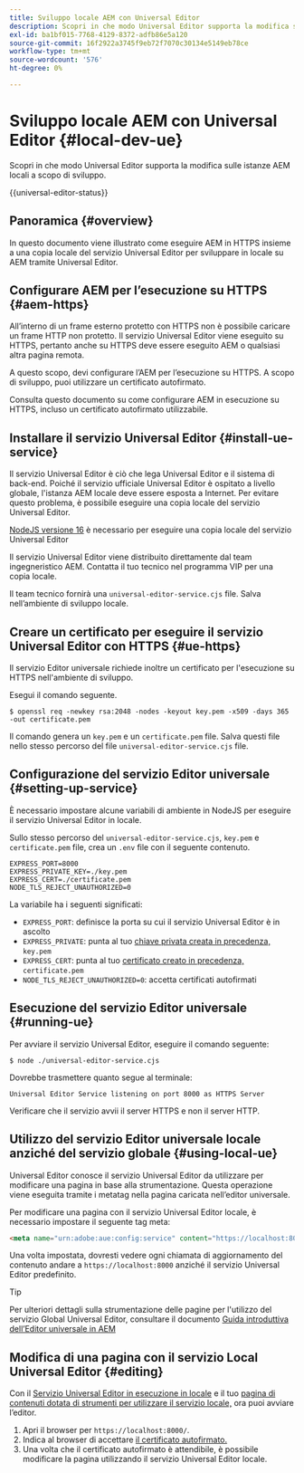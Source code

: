 ```yaml
---
title: Sviluppo locale AEM con Universal Editor
description: Scopri in che modo Universal Editor supporta la modifica sulle istanze AEM locali a scopo di sviluppo.
exl-id: ba1bf015-7768-4129-8372-adfb86e5a120
source-git-commit: 16f2922a3745f9eb72f7070c30134e5149eb78ce
workflow-type: tm+mt
source-wordcount: '576'
ht-degree: 0%

---
```



# Sviluppo locale AEM con Universal Editor {#local-dev-ue}

Scopri in che modo Universal Editor supporta la modifica sulle istanze AEM locali a scopo di sviluppo.

{{universal-editor-status}}

## Panoramica {#overview}

In questo documento viene illustrato come eseguire AEM in HTTPS insieme a una copia locale del servizio Universal Editor per sviluppare in locale su AEM tramite Universal Editor.

## Configurare AEM per l’esecuzione su HTTPS {#aem-https}

All’interno di un frame esterno protetto con HTTPS non è possibile caricare un frame HTTP non protetto. Il servizio Universal Editor viene eseguito su HTTPS, pertanto anche su HTTPS deve essere eseguito AEM o qualsiasi altra pagina remota.

A questo scopo, devi configurare l’AEM per l’esecuzione su HTTPS. A scopo di sviluppo, puoi utilizzare un certificato autofirmato.

Consulta questo documento su come configurare AEM in esecuzione su HTTPS, incluso un certificato autofirmato utilizzabile.

## Installare il servizio Universal Editor {#install-ue-service}

Il servizio Universal Editor è ciò che lega Universal Editor e il sistema di back-end. Poiché il servizio ufficiale Universal Editor è ospitato a livello globale, l&#39;istanza AEM locale deve essere esposta a Internet. Per evitare questo problema, è possibile eseguire una copia locale del servizio Universal Editor.

[NodeJS versione 16](https://nodejs.org/en/download/releases) è necessario per eseguire una copia locale del servizio Universal Editor

Il servizio Universal Editor viene distribuito direttamente dal team ingegneristico AEM. Contatta il tuo tecnico nel programma VIP per una copia locale.

Il team tecnico fornirà una `universal-editor-service.cjs` file. Salva nell’ambiente di sviluppo locale.

## Creare un certificato per eseguire il servizio Universal Editor con HTTPS {#ue-https}

Il servizio Editor universale richiede inoltre un certificato per l&#39;esecuzione su HTTPS nell&#39;ambiente di sviluppo.

Esegui il comando seguente.

```text
$ openssl req -newkey rsa:2048 -nodes -keyout key.pem -x509 -days 365 -out certificate.pem
```

Il comando genera un `key.pem` e un `certificate.pem` file. Salva questi file nello stesso percorso del file `universal-editor-service.cjs` file.

## Configurazione del servizio Editor universale {#setting-up-service}

È necessario impostare alcune variabili di ambiente in NodeJS per eseguire il servizio Universal Editor in locale.

Sullo stesso percorso del `universal-editor-service.cjs`, `key.pem` e `certificate.pem` file, crea un `.env` file con il seguente contenuto.

```text
EXPRESS_PORT=8000
EXPRESS_PRIVATE_KEY=./key.pem
EXPRESS_CERT=./certificate.pem
NODE_TLS_REJECT_UNAUTHORIZED=0
```

La variabile ha i seguenti significati:

* `EXPRESS_PORT`: definisce la porta su cui il servizio Universal Editor è in ascolto
* `EXPRESS_PRIVATE`: punta al tuo [chiave privata creata in precedenza,](#ue-https) `key.pem`
* `EXPRESS_CERT`: punta al tuo [certificato creato in precedenza,](#ue-https) `certificate.pem`
* `NODE_TLS_REJECT_UNAUTHORIZED=0`: accetta certificati autofirmati

## Esecuzione del servizio Editor universale {#running-ue}

Per avviare il servizio Universal Editor, eseguire il comando seguente:

```text
$ node ./universal-editor-service.cjs
```

Dovrebbe trasmettere quanto segue al terminale:

```text
Universal Editor Service listening on port 8000 as HTTPS Server
```

Verificare che il servizio avvii il server HTTPS e non il server HTTP.

## Utilizzo del servizio Editor universale locale anziché del servizio globale {#using-local-ue}

Universal Editor conosce il servizio Universal Editor da utilizzare per modificare una pagina in base alla strumentazione. Questa operazione viene eseguita tramite i metatag nella pagina caricata nell’editor universale.

Per modificare una pagina con il servizio Universal Editor locale, è necessario impostare il seguente tag meta:

```html
<meta name="urn:adobe:aue:config:service" content="https://localhost:8000">
```

Una volta impostata, dovresti vedere ogni chiamata di aggiornamento del contenuto andare a `https://localhost:8000` anziché il servizio Universal Editor predefinito.

>[!TIP]
>
>Per ulteriori dettagli sulla strumentazione delle pagine per l&#39;utilizzo del servizio Global Universal Editor, consultare il documento [Guida introduttiva dell’Editor universale in AEM](/help/implementing/universal-editor/getting-started.md#instrument-page)

## Modifica di una pagina con il servizio Local Universal Editor {#editing}

Con il [Servizio Universal Editor in esecuzione in locale](#running-ue) e il tuo [pagina di contenuti dotata di strumenti per utilizzare il servizio locale,](#using-loca-ue) ora puoi avviare l’editor.

1. Apri il browser per `https://localhost:8000/`.
1. Indica al browser di accettare [il certificato autofirmato.](#ue-https)
1. Una volta che il certificato autofirmato è attendibile, è possibile modificare la pagina utilizzando il servizio Universal Editor locale.
